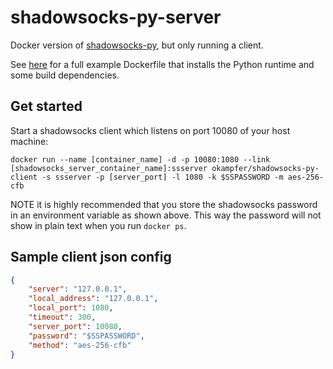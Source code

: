 # shadowsocks-py-server
Docker version of [shadowsocks-py](https://pypi.python.org/pypi/shadowsocks-py), but only running a client.

See [here](https://github.com/gliderlabs/docker-alpine/blob/master/docs/usage.md#example) for a full example Dockerfile that installs the Python runtime and some build dependencies.

## Get started
Start a shadowsocks client which listens on port 10080 of your host machine:
```shell
docker run --name [container_name] -d -p 10080:1080 --link [shadowsocks_server_container_name]:ssserver okampfer/shadowsocks-py-client -s ssserver -p [server_port] -l 1080 -k $SSPASSWORD -m aes-256-cfb
```

NOTE it is highly recommended that you store the shadowsocks password in an environment variable as shown above. This way the password will not show in plain text when you run `docker ps`.

## Sample client json config
```json
{
    "server": "127.0.0.1",
    "local_address": "127.0.0.1",
    "local_port": 1080,
    "timeout": 300,
    "server_port": 10080,
    "password": "$SSPASSWORD",
    "method": "aes-256-cfb"
}
```
